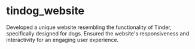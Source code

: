 # tindog_website

Developed a unique website resembling the functionality of Tinder, specifically designed for dogs.
Ensured the website's responsiveness and interactivity for an engaging user experience.
